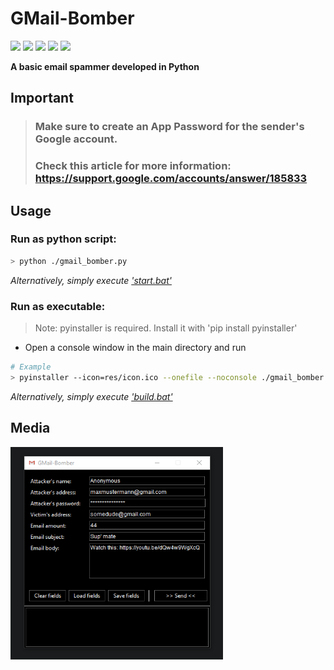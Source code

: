# GMail-Bomber

[![](https://img.shields.io/badge/Language-Python-yellow.svg?style=flat)](https://en.wikipedia.org/wiki/Python_(programming_language)) 
[![](https://img.shields.io/badge/Library-SMTP-green.svg?style=flat)](https://en.wikipedia.org/wiki/Simple_Mail_Transfer_Protocol) 
[![](https://img.shields.io/github/languages/code-size/TosoxDev/GMail-Bomber?color=blue&label=Code%20size&style=flat)](https://github.com/TosoxDev/GMail-Bomber)
[![](https://img.shields.io/tokei/lines/github/TosoxDev/GMail-Bomber?color=red&label=Total%20lines&style=flat)](https://github.com/TosoxDev/GMail-Bomber)
[![](https://img.shields.io/github/downloads/TosoxDev/GMail-Bomber/total?color=green&label=Downloads&style=flat)](https://github.com/TosoxDev/GMail-Bomber/releases)

**A basic email spammer developed in Python**

## Important

> ### Make sure to create an App Password for the sender's Google account.
> ### Check this article for more information: https://support.google.com/accounts/answer/185833

## Usage

### Run as python script:

```bash
> python ./gmail_bomber.py
```

_Alternatively, simply execute ['start.bat'](start.bat)_

### Run as executable:

> Note: pyinstaller is required. Install it with 'pip install pyinstaller'

- Open a console window in the main directory and run

```bash
# Example
> pyinstaller --icon=res/icon.ico --onefile --noconsole ./gmail_bomber.py
```

_Alternatively, simply execute ['build.bat'](build.bat)_

## Media

<img src="readme-res/preview.png" width="340" height="340" />
